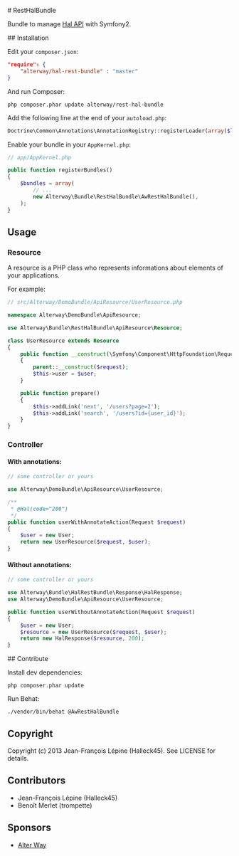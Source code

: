 # RestHalBundle

Bundle to manage [Hal API](http://stateless.co/hal_specification.html) with Symfony2.

## Installation

Edit your `composer.json`:

```json
"require": {
    "alterway/hal-rest-bundle" : "master"
}
```

And run Composer:

    php composer.phar update alterway/rest-hal-bundle

Add the following line at the end of your `autoload.php`:

```php
Doctrine\Common\Annotations\AnnotationRegistry::registerLoader(array($loader, 'loadClass'));
```

Enable your bundle in your `AppKernel.php`:

```php
// app/AppKernel.php

public function registerBundles()
{
    $bundles = array(
        // ...
        new Alterway\Bundle\RestHalBundle\AwRestHalBundle(),
    );
}
```

## Usage

### Resource

A resource is a PHP class who represents informations about elements of your applications.

For example:

```php
// src/Alterway/DemoBundle/ApiResource/UserResource.php

namespace Alterway\DemoBundle\ApiResource;

use Alterway\Bundle\RestHalBundle\ApiResource\Resource;

class UserResource extends Resource
{
    public function __construct(\Symfony\Component\HttpFoundation\Request $request, \Alterway\DemoBundle\Entity\User $user)
    {
        parent::__construct($request);
        $this->user = $user;
    }

    public function prepare()
    {
        $this->addLink('next', '/users?page=2');
        $this->addLink('search', '/users?id={user_id}');
    }
}
```

### Controller

#### With annotations:

```php
// some controller or yours

use Alterway\DemoBundle\ApiResource\UserResource;

/**
 * @Hal(code="200")
 */
public function userWithAnnotateAction(Request $request)
{
    $user = new User;
    return new UserResource($request, $user);
}
```

#### Without annotations:

```php
// some controller or yours

use Alterway\Bundle\HalRestBundle\Response\HalResponse;
use Alterway\DemoBundle\ApiResource\UserResource;

public function userWithoutAnnotateAction(Request $request)
{
    $user = new User;
    $resource = new UserResource($request, $user);
    return new HalResponse($resource, 200);
}
```

## Contribute

Install dev dependencies:

    php composer.phar update

Run Behat:

    ./vendor/bin/behat @AwRestHalBundle

## Copyright

Copyright (c) 2013 Jean-François Lépine (Halleck45). See LICENSE for details.

##  Contributors

+ Jean-François Lépine (Halleck45)
+ Benoît Merlet (trompette)

## Sponsors

+ [Alter Way](http://www.alterway.fr)
